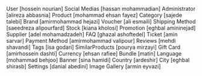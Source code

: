 User [hossein nourian]
Social Medias [hassan mohammadian]
Administrator [alireza abbasnia]
Product [mohammad ehsan fayez]
Category [sajede talebi]
Brand [amirmohammad hejazi]
Voucher [ali esmaili]
Shipping Method [saeedreza alipourfard]
Stock [kiana kholosi]
Promotion [eghbal amininejad]
Supplier [adel mohamadzadeh]
FAQ [ghazal ashoftedel]
Ticket [amin sarvar]
Payment Method [amirmohammad valipour]
Reviews [mehdi shavandi]
Tags [isa godari]
SimilarProducts [pourya mirzayi]
Gift Card [amirhossein dashti]
Currency [ehsan rafiee]
Bundle [matin]
Language [mohammad behjoo]
Banner [sina hamidi]
Country [ardeshir]
City [eghbal shirasb]
Settings [danial abedini]
Image Gallery [armin eyvazi]